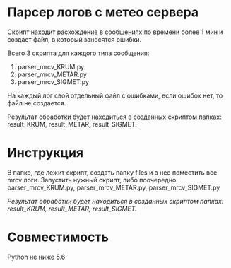 # Парсер логов с метео сервера

Скрипт находит расхождение в сообщениях по времени более 1 мин и создает файл, в который заносятся ошибки.

Всего 3 скрипта для каждого типа сообщения:
1) parser_mrcv_KRUM.py
2) parser_mrcv_METAR.py
3) parser_mrcv_SIGMET.py

На каждый лог свой отдельный файл с ошибками, если ошибок нет, то файл не создается.

Результат обработки будет находиться в созданных скриптом папках:
result_KRUM, result_METAR, result_SIGMET.

# Инструкция

В папке, где лежит скрипт, создать папку files и в нее поместить все mrcv логи.
Запустить нужный скрипт, либо поочередно: parser_mrcv_KRUM.py, parser_mrcv_METAR.py, parser_mrcv_SIGMET.py

_Результат обработки будет находиться в созданных скриптом папках:
result_KRUM, result_METAR, result_SIGMET._

# Совместимость

Python не ниже 5.6